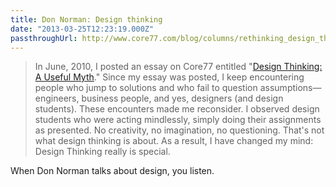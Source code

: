 ```yaml
---
title: Don Norman: Design thinking
date: "2013-03-25T12:23:19.000Z"
passthroughUrl: http://www.core77.com/blog/columns/rethinking_design_thinking_24579.asp?utm_source=loopinsight.com&utm_medium=referral&utm_campaign=Feed
---
```


> In June, 2010, I posted an essay on Core77 entitled "[Design Thinking: A Useful Myth](http://www.core77.com/blog/columns/design_thinking_a_useful_myth_16790.asp)." Since my essay was posted, I keep encountering people who jump to solutions and who fail to question assumptions—engineers, business people, and yes, designers (and design students). These encounters made me reconsider. I observed design students who were acting mindlessly, simply doing their assignments as presented. No creativity, no imagination, no questioning. That's not what design thinking is about. As a result, I have changed my mind: Design Thinking really is special.

When Don Norman talks about design, you listen.